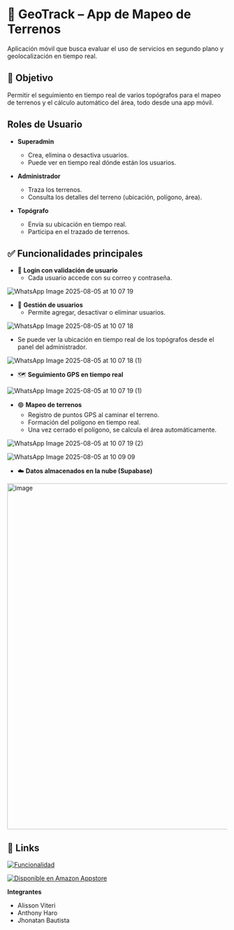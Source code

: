 # 📍 GeoTrack – App de Mapeo de Terrenos

Aplicación móvil que busca evaluar el uso de servicios en segundo plano y geolocalización en tiempo real.

## 🎯 Objetivo
Permitir el seguimiento en tiempo real de varios topógrafos para el mapeo de terrenos y el cálculo automático del área, todo desde una app móvil.

 ## Roles de Usuario

- **Superadmin**  
  - Crea, elimina o desactiva usuarios.  
  - Puede ver en tiempo real dónde están los usuarios.

- **Administrador**  
  - Traza los terrenos.  
  - Consulta los detalles del terreno (ubicación, polígono, área).

- **Topógrafo**  
  - Envía su ubicación en tiempo real.  
  - Participa en el trazado de terrenos.

## ✅ Funcionalidades principales

- 🔐 **Login con validación de usuario**
  - Cada usuario accede con su correo y contraseña.
 
 ![WhatsApp Image 2025-08-05 at 10 07 19](https://github.com/user-attachments/assets/96b366ed-b830-4e8f-81f4-d42817f76c20)
 
  
- 👤 **Gestión de usuarios**
  - Permite agregar, desactivar o eliminar usuarios.

![WhatsApp Image 2025-08-05 at 10 07 18](https://github.com/user-attachments/assets/771daa2e-f653-4d8d-bb84-6de6a6b90c3d)


  - Se puede ver la ubicación en tiempo real de los topógrafos desde el panel del administrador.

![WhatsApp Image 2025-08-05 at 10 07 18 (1)](https://github.com/user-attachments/assets/216d6deb-9cc3-4b36-b4cb-6929eb49bc42)


- 🗺️ **Seguimiento GPS en tiempo real**

![WhatsApp Image 2025-08-05 at 10 07 19 (1)](https://github.com/user-attachments/assets/c38700a2-d366-40f1-a7b2-4a661633a402)


- 🟢 **Mapeo de terrenos**
  - Registro de puntos GPS al caminar el terreno.
  - Formación del polígono en tiempo real.
  - Una vez cerrado el polígono, se calcula el área automáticamente.
 
![WhatsApp Image 2025-08-05 at 10 07 19 (2)](https://github.com/user-attachments/assets/0cc2fde9-0c92-48df-a002-33466595359f)

 
![WhatsApp Image 2025-08-05 at 10 09 09](https://github.com/user-attachments/assets/7194cba2-c8eb-4df0-b1b3-f265fa38d028)


- ☁️ **Datos almacenados en la nube (Supabase)**

<img width="1800" height="790" alt="image" src="https://github.com/user-attachments/assets/c59a9d5f-4a99-4627-a2b6-e698290cb46f" />



## 🔗 Links

[![Funcionalidad](https://img.shields.io/badge/Funcionalidad-red?style=for-the-badge&logo=youtube&logoColor=white)](https://youtu.be)

[![Disponible en Amazon Appstore](https://img.shields.io/badge/Disponible_en-Amazon_Appstore-FF9900?style=for-the-badge&logo=amazon&logoColor=white)]()



**Integrantes**
- Alisson Viteri
- Anthony Haro
- Jhonatan Bautista




